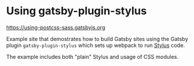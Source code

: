 # Using gatsby-plugin-stylus

https://using-postcss-sass.gatsbyjs.org

Example site that demostrates how to build Gatsby sites
using the Gatsby plugin `gatsby-plugin-stylus`
which sets up webpack to run [Stylus][] code.

The example includes both "plain" Stylus and usage of CSS modules.

[Stylus]: https://github.com/stylus/stylus
